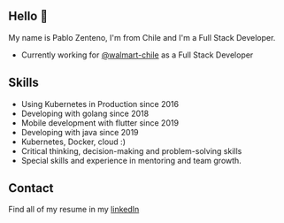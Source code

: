 ## Hello 👋

My name is Pablo Zenteno, I'm from Chile and I'm a Full Stack Developer.

* Currently working for [@walmart-chile](https://www.linkedin.com/company/walmart-chile-corp/) as a Full Stack Developer

## Skills

* Using Kubernetes in Production since 2016
* Developing with golang since 2018
* Mobile development with flutter since 2019
* Developing with java since 2019
* Kubernetes, Docker, cloud :)
* Critical thinking, decision-making and problem-solving skills
* Special skills and experience in mentoring and team growth.

## Contact

Find all of my resume in my [linkedIn](https://www.linkedin.com/in/pablo-alberto-zenteno-escarate-52641569/)